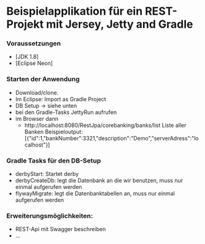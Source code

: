 # Beispielapplikation f&uuml;r ein REST-Projekt mit Jersey, Jetty and Gradle

### Voraussetzungen
- [JDK 1.8]
- [Eclipse Neon]

### Starten der Anwendung

 - Download/clone.
 - Im Eclipse: Import as Gradle Project
 - DB Setup -> siehe unten
 - bei den Gradle-Tasks JettyRun aufrufen
 - im Browser dann 
    - http://localhost:8080/RestJpa/corebanking/banks/list Liste aller Banken
    Beispieloutput: [{"id":1,"bankNumber":3321,"description":"Demo","serverAdress":"localhost"}]

### Gradle Tasks f&uuml;r den DB-Setup
 - derbyStart: Startet derby
 - derbyCreateDb: legt die Datenbank an die wir benutzen, muss nur einmal aufgerufen werden
 - flywayMigrate: legt die Datenbanktabellen an, muss nur einmal aufgerufen werden

### Erweiterungsm&ouml;glichkeiten:
 - REST-Api mit Swagger beschreiben
 - ...
 
 